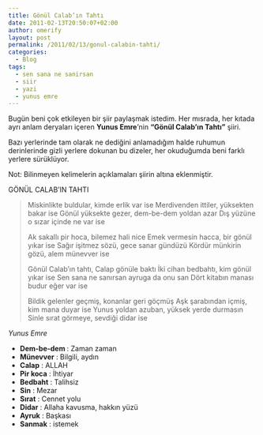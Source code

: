 ```yaml
---
title: Gönül Calab’ın Tahtı
date: 2011-02-13T20:50:07+02:00
author: omerify
layout: post
permalink: /2011/02/13/gonul-calabin-tahti/
categories:
  - Blog
tags:
  - sen sana ne sanirsan
  - siir
  - yazi
  - yunus emre
---
```


Bugün beni çok etkileyen bir şiir paylaşmak istedim. Her mısrada, her kıtada ayrı anlam deryaları içeren **Yunus Emre**’nin **“Gönül Calab’ın Tahtı”** şiiri.

Bazı yerlerinde tam olarak ne dediğini anlamadığım halde ruhumun derinlerinde gizli yerlere dokunan bu dizeler, her okuduğumda beni farklı yerlere sürüklüyor.

Not: Bilinmeyen kelimelerin açıklamaları şiirin altına eklenmiştir.

GÖNÜL CALAB’IN TAHTI

> Miskinlikte buldular, kimde erlik var ise
> Merdivenden ittiler, yüksekten bakar ise
> Gönül yüksekte gezer, dem-be-dem yoldan azar
> Dış yüzüne o sızar içinde ne var ise
> 
> Ak sakallı pir hoca, bilemez hali nice
> Emek vermesin hacca, bir gönül yıkar ise
> Sağır işitmez sözü, gece sanar gündüzü
> Kördür münkirin gözü, alem münevver ise
> 
> Gönül Calab’ın tahtı, Calap gönüle baktı
> İki cihan bedbahtı, kim gönül yıkar ise
> Sen sana ne sanırsan ayruga da onu san
> Dört kitabın manası budur eğer var ise
> 
> Bildik gelenler geçmiş, konanlar geri göçmüş
> Aşk şarabından içmiş, kim mana duyar ise
> Yunus yoldan azuban, yüksek yerde durmasın
> Sinle sırat görmeye, sevdiği didar ise

<cite>Yunus Emre</cite>

  * **Dem-be-dem&nbsp;**: Zaman zaman
  * **Münevver**&nbsp;: Bilgili, aydın
  * **Calap**&nbsp;: ALLAH
  * **Pir koca**&nbsp;: İhtiyar
  * **Bedbaht**&nbsp;: Talihsiz
  * **Sin**&nbsp;: Mezar
  * **Sırat**&nbsp;: Cennet yolu
  * **Didar**&nbsp;: Allaha kavusma, hakkın yüzü
  * **Ayruk**&nbsp;: Başkası
  * **Sanmak**&nbsp;: istemek
